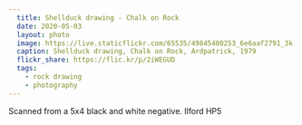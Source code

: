 ```yaml
---
  title: Shellduck drawing - Chalk on Rock
  date: 2020-05-03
  layout: photo
  image: https://live.staticflickr.com/65535/49845400253_6e6aaf2791_3k.jpg
  caption: Shellduck drawing, Chalk on Rock, Ardpatrick, 1979
  flickr_share: https://flic.kr/p/2iWEGUD
  tags:
    - rock drawing
    - photography
---
```


Scanned from a 5x4 black and white negative. Ilford HP5